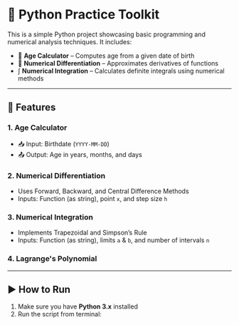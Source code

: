 # 🐍 Python Practice Toolkit

This is a simple Python project showcasing basic programming and numerical analysis techniques. It includes:

- 📆 **Age Calculator** – Computes age from a given date of birth  
- 🧮 **Numerical Differentiation** – Approximates derivatives of functions  
- ∫ **Numerical Integration** – Calculates definite integrals using numerical methods

---

## 🚀 Features

### 1. Age Calculator
- 📥 Input: Birthdate (`YYYY-MM-DD`)  
- 📤 Output: Age in years, months, and days  

### 2. Numerical Differentiation
- Uses Forward, Backward, and Central Difference Methods  
- Inputs: Function (as string), point `x`, and step size `h`

### 3. Numerical Integration
- Implements Trapezoidal and Simpson’s Rule  
- Inputs: Function (as string), limits `a` & `b`, and number of intervals `n`  

### 4. Lagrange's Polynomial
---

## ▶️ How to Run

1. Make sure you have **Python 3.x** installed  
2. Run the script from terminal:

